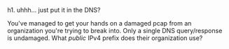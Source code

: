 h1. uhhh... just put it in the DNS?

You've managed to get your hands on a damaged pcap from an organization you're
trying to break into. Only a single DNS query/response is undamaged. What
_public_ IPv4 prefix does their organization use?
